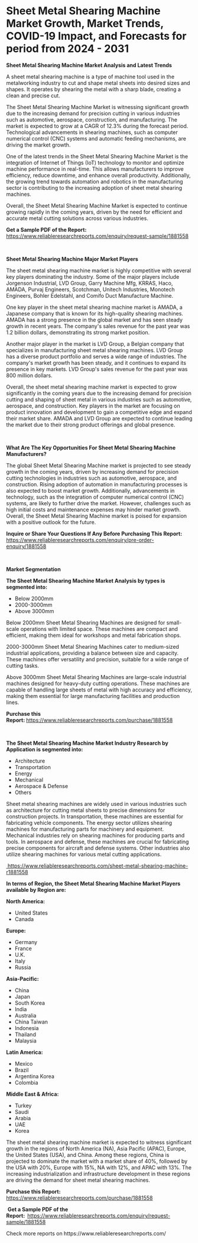 <p><h1>Sheet Metal Shearing Machine Market Growth, Market Trends, COVID-19 Impact, and Forecasts for period from 2024 - 2031</h1></p><p><strong>Sheet Metal Shearing Machine Market Analysis and Latest Trends</strong></p>
<p><p>A sheet metal shearing machine is a type of machine tool used in the metalworking industry to cut and shape metal sheets into desired sizes and shapes. It operates by shearing the metal with a sharp blade, creating a clean and precise cut.</p><p>The Sheet Metal Shearing Machine Market is witnessing significant growth due to the increasing demand for precision cutting in various industries such as automotive, aerospace, construction, and manufacturing. The market is expected to grow at a CAGR of 12.3% during the forecast period. Technological advancements in shearing machines, such as computer numerical control (CNC) systems and automatic feeding mechanisms, are driving the market growth.</p><p>One of the latest trends in the Sheet Metal Shearing Machine Market is the integration of Internet of Things (IoT) technology to monitor and optimize machine performance in real-time. This allows manufacturers to improve efficiency, reduce downtime, and enhance overall productivity. Additionally, the growing trend towards automation and robotics in the manufacturing sector is contributing to the increasing adoption of sheet metal shearing machines.</p><p>Overall, the Sheet Metal Shearing Machine Market is expected to continue growing rapidly in the coming years, driven by the need for efficient and accurate metal cutting solutions across various industries.</p></p>
<p><strong>Get a Sample PDF of the Report:&nbsp;</strong> <a href="https://www.reliableresearchreports.com/enquiry/request-sample/1881558">https://www.reliableresearchreports.com/enquiry/request-sample/1881558</a></p>
<p>&nbsp;</p>
<p><strong>Sheet Metal Shearing Machine Major Market Players</strong></p>
<p><p>The sheet metal shearing machine market is highly competitive with several key players dominating the industry. Some of the major players include Jorgenson Industrial, LVD Group, Garry Machine Mfg, KRRAS, Haco, AMADA, Purvaj Engineers, Scotchman, Unitech Industries, Monotech Engineers, Bohler Edelstahl, and Comifo Duct Manufacture Machine.</p><p>One key player in the sheet metal shearing machine market is AMADA, a Japanese company that is known for its high-quality shearing machines. AMADA has a strong presence in the global market and has seen steady growth in recent years. The company's sales revenue for the past year was 1.2 billion dollars, demonstrating its strong market position.</p><p>Another major player in the market is LVD Group, a Belgian company that specializes in manufacturing sheet metal shearing machines. LVD Group has a diverse product portfolio and serves a wide range of industries. The company's market growth has been steady, and it continues to expand its presence in key markets. LVD Group's sales revenue for the past year was 800 million dollars.</p><p>Overall, the sheet metal shearing machine market is expected to grow significantly in the coming years due to the increasing demand for precision cutting and shaping of sheet metal in various industries such as automotive, aerospace, and construction. Key players in the market are focusing on product innovation and development to gain a competitive edge and expand their market share. AMADA and LVD Group are expected to continue leading the market due to their strong product offerings and global presence.</p></p>
<p>&nbsp;</p>
<p><strong>What Are The Key Opportunities For Sheet Metal Shearing Machine Manufacturers?</strong></p>
<p><p>The global Sheet Metal Shearing Machine market is projected to see steady growth in the coming years, driven by increasing demand for precision cutting technologies in industries such as automotive, aerospace, and construction. Rising adoption of automation in manufacturing processes is also expected to boost market growth. Additionally, advancements in technology, such as the integration of computer numerical control (CNC) systems, are likely to further drive the market. However, challenges such as high initial costs and maintenance expenses may hinder market growth. Overall, the Sheet Metal Shearing Machine market is poised for expansion with a positive outlook for the future.</p></p>
<p><strong>Inquire or Share Your Questions If Any Before Purchasing This Report:</strong> <a href="https://www.reliableresearchreports.com/enquiry/pre-order-enquiry/1881558">https://www.reliableresearchreports.com/enquiry/pre-order-enquiry/1881558</a></p>
<p>&nbsp;</p>
<p><strong>Market Segmentation</strong></p>
<p><strong>The Sheet Metal Shearing Machine Market Analysis by types is segmented into:</strong></p>
<p><ul><li>Below 2000mm</li><li>2000-3000mm</li><li>Above 3000mm</li></ul></p>
<p><p>Below 2000mm Sheet Metal Shearing Machines are designed for small-scale operations with limited space. These machines are compact and efficient, making them ideal for workshops and metal fabrication shops. </p><p>2000-3000mm Sheet Metal Shearing Machines cater to medium-sized industrial applications, providing a balance between size and capacity. These machines offer versatility and precision, suitable for a wide range of cutting tasks.</p><p>Above 3000mm Sheet Metal Shearing Machines are large-scale industrial machines designed for heavy-duty cutting operations. These machines are capable of handling large sheets of metal with high accuracy and efficiency, making them essential for large manufacturing facilities and production lines.</p></p>
<p><strong>Purchase this Report:&nbsp;</strong><a href="https://www.reliableresearchreports.com/purchase/1881558">https://www.reliableresearchreports.com/purchase/1881558</a></p>
<p>&nbsp;</p>
<p><strong>The Sheet Metal Shearing Machine Market Industry Research by Application is segmented into:</strong></p>
<p><ul><li>Architecture</li><li>Transportation</li><li>Energy</li><li>Mechanical</li><li>Aerospace & Defense</li><li>Others</li></ul></p>
<p><p>Sheet metal shearing machines are widely used in various industries such as architecture for cutting metal sheets to precise dimensions for construction projects. In transportation, these machines are essential for fabricating vehicle components. The energy sector utilizes shearing machines for manufacturing parts for machinery and equipment. Mechanical industries rely on shearing machines for producing parts and tools. In aerospace and defense, these machines are crucial for fabricating precise components for aircraft and defense systems. Other industries also utilize shearing machines for various metal cutting applications.</p></p>
<p><a href="https://www.reliableresearchreports.com/sheet-metal-shearing-machine-r1881558">&nbsp;https://www.reliableresearchreports.com/sheet-metal-shearing-machine-r1881558</a></p>
<p><strong>In terms of Region, the Sheet Metal Shearing Machine Market Players available by Region are:</strong></p>
<p>
    <p> <strong> North America: </strong>
        <ul>
            <li>United States</li>
            <li>Canada</li>
        </ul>
        </p> 
    <p> <strong> Europe: </strong>
        <ul>
            <li>Germany</li>
            <li>France</li>
            <li>U.K.</li>
            <li>Italy</li>
            <li>Russia</li>
        </ul>
        </p> 
    <p> <strong> Asia-Pacific: </strong>
        <ul>
            <li>China</li>
            <li>Japan</li>
            <li>South Korea</li>
            <li>India</li>
            <li>Australia</li>
            <li>China Taiwan</li>
            <li>Indonesia</li>
            <li>Thailand</li>
            <li>Malaysia</li>
        </ul>
        </p> 
    <p> <strong> Latin America: </strong>
        <ul>
            <li>Mexico</li>
            <li>Brazil</li>
            <li>Argentina Korea</li>
            <li>Colombia</li>
        </ul>
        </p> 
    <p> <strong> Middle East & Africa: </strong>
        <ul>
            <li>Turkey</li>
            <li>Saudi</li>
            <li>Arabia</li>
            <li>UAE</li>
            <li>Korea</li>
        </ul>
    </p>
    </p>
<p><p>The sheet metal shearing machine market is expected to witness significant growth in the regions of North America (NA), Asia Pacific (APAC), Europe, the United States (USA), and China. Among these regions, China is projected to dominate the market with a market share of 40%, followed by the USA with 20%, Europe with 15%, NA with 12%, and APAC with 13%. The increasing industrialization and infrastructure development in these regions are driving the demand for sheet metal shearing machines.</p></p>
<p><strong>Purchase this Report: </strong><a href="https://www.reliableresearchreports.com/purchase/1881558">https://www.reliableresearchreports.com/purchase/1881558</a></p>
<p>&nbsp;<strong>Get a Sample PDF of the Report:&nbsp;&nbsp;</strong><a href="https://www.reliableresearchreports.com/enquiry/request-sample/1881558">https://www.reliableresearchreports.com/enquiry/request-sample/1881558</a></p>
<p><strong></strong></p>
<p>Check more reports on https://www.reliableresearchreports.com/</p>